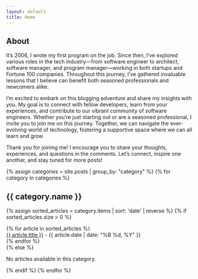 ```yaml
---
layout: default
title: Home
---
```





## About

It’s 2006, I wrote my first program on the job. Since then, I’ve explored various roles in the tech industry—from software engineer to architect, software manager, and program manager—working in both startups and Fortune 100 companies. Throughout this journey, I’ve gathered invaluable lessons that I believe can benefit both seasoned professionals and newcomers alike.

I’m excited to embark on this blogging adventure and share my insights with you. My goal is to connect with fellow developers, learn from your experiences, and contribute to our vibrant community of software engineers. Whether you’re just starting out or are a seasoned professional, I invite you to join me on this journey. Together, we can navigate the ever-evolving world of technology, fostering a supportive space where we can all learn and grow.

Thank you for joining me! I encourage you to share your thoughts, experiences, and questions in the comments. Let’s connect, inspire one another, and stay tuned for more posts!


{% assign categories = site.posts | group_by: "category" %}
{% for category in categories %}
## {{ category.name }} <!-- ({{ category.items.size }} articles) --> 
{% assign sorted_articles = category.items | sort: 'date' | reverse %}
{% if sorted_articles.size > 0 %}
<div>
<ul style="list-style-type: none; padding: 0; margin: 0;">
{% for article in sorted_articles %}
    <li>
        <a href="{{ article.url }}" target="_blank" rel="noopener noreferrer">{{ article.title }}</a> - {{ article.date | date: "%B %d, %Y" }}
    </li>
{% endfor %}
</ul>
</div>
{% else %}
<p>No articles available in this category.</p>
{% endif %}
{% endfor %}



